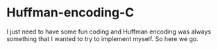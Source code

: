 # Huffman-encoding-C

I just need to have some fun coding and Huffman encoding was always something that I wanted to try to implement myself. So here we go.
